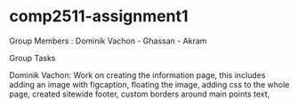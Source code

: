 # comp2511-assignment1

Group Members : Dominik Vachon - Ghassan - Akram

Group Tasks

Dominik Vachon: Work on creating the information page, this includes adding an image with figcaption, floating the image, adding css to the whole page, created sitewide footer, custom borders around main points text,
